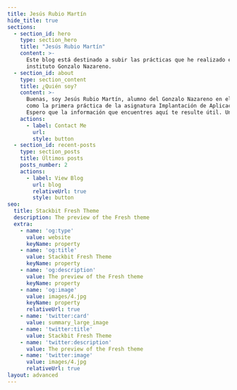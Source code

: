 ```yaml
---
title: Jesús Rubio Martín
hide_title: true
sections:
  - section_id: hero
    type: section_hero
    title: "Jesús Rubio Martín"
    content: >-
      Este blog está destinado a subir las prácticas que he realizado en el curso de 2º de ASIR en el 
      instituto Gonzalo Nazareno.
  - section_id: about
    type: section_content
    title: ¿Quién soy?
    content: >-
      Buenas, soy Jesús Rubio Martín, alumno del Gonzalo Nazareno en el curso de 2º de ASIR. Este blog nace 
      como la primera práctica de la asignatura Implantación de Aplicaciones Web.
      Espero que la información que encuentres aquí te resulte útil. Un saludo.
    actions:
      - label: Contact Me
        url: 
        style: button
  - section_id: recent-posts
    type: section_posts
    title: Últimos posts
    posts_number: 2
    actions:
      - label: View Blog
        url: blog
        relativeUrl: true
        style: button
seo:
  title: Stackbit Fresh Theme
  description: The preview of the Fresh theme
  extra:
    - name: 'og:type'
      value: website
      keyName: property
    - name: 'og:title'
      value: Stackbit Fresh Theme
      keyName: property
    - name: 'og:description'
      value: The preview of the Fresh theme
      keyName: property
    - name: 'og:image'
      value: images/4.jpg
      keyName: property
      relativeUrl: true
    - name: 'twitter:card'
      value: summary_large_image
    - name: 'twitter:title'
      value: Stackbit Fresh Theme
    - name: 'twitter:description'
      value: The preview of the Fresh theme
    - name: 'twitter:image'
      value: images/4.jpg
      relativeUrl: true
layout: advanced
---
```

